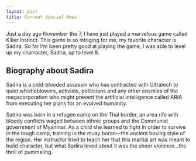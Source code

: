 ```yaml
---
layout: post
title: Current Special News
---
```


Just a day ago  November the 7, I have just played a marvelous game called Killer Instinct. 
This game is so intriging for me, my favorite 
character is Sadira.
So far I'm been pretty good at playing the game, I was able to level up my charracter, Sadira, up to level 8.


## Biography about Sadira

Sadira is a cold-blooded assassin who has contracted with Ultratech to quiet whistleblowers, activists, politicians and any other enemies of the megacorporation who might prevent the artificial intelligence called ARIA from executing her plans for an evolved humanity.

Sadira was born in a refugee camp on the Thai border, an area rife with bloody conflicts waged between ethnic groups and the Communist government of Myanmar.
As a child she learned to fight in order to survive in the tough camp, training in the muay boran—the ancient boxing style of the region.
Her instructor tried to teach her that this martial art was meant to build character, but what Sadira loved about it was the sheer violence…the thrill of pummeling.
